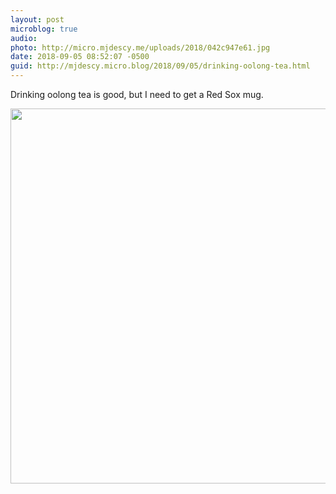 ```yaml
---
layout: post
microblog: true
audio: 
photo: http://micro.mjdescy.me/uploads/2018/042c947e61.jpg
date: 2018-09-05 08:52:07 -0500
guid: http://mjdescy.micro.blog/2018/09/05/drinking-oolong-tea.html
---
```

Drinking oolong tea is good, but I need to get a Red Sox mug.

<img src="http://micro.mjdescy.me/uploads/2018/042c947e61.jpg" width="600" height="600" />
